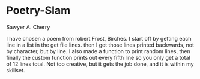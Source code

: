 # Poetry-Slam

Sawyer A. Cherry

I have chosen a poem from robert Frost, Birches.
I start off by getting each line in a list in the get file lines.
then I get those lines printed backwards, not by character, but by line.
I also made a function to print random lines, then finally the custom function prints out every 
fifth line so you only get a total of 12 lines total. Not too creative, but it gets the job done, and it is within my skillset.
